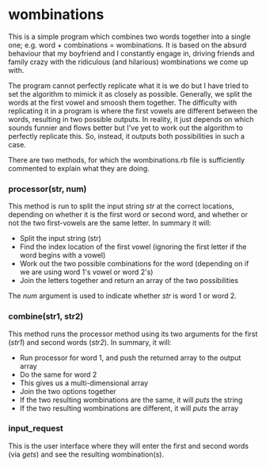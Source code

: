 # wombinations

This is a simple program which combines two words together into a single one; e.g. word + combinations = wombinations. It is based on the absurd behaviour that my boyfriend and I constantly engage in, driving friends and family crazy with the ridiculous (and hilarious) wombinations we come up with.

The program cannot perfectly replicate what it is we do but I have tried to set the algorithm to mimick it as closely as possible. Generally, we split the words at the first vowel and smoosh them together. The difficulty with replicating it in a program is where the first vowels are different between the words, resulting in two possible outputs. In reality, it just depends on which sounds funnier and flows better but I've yet to work out the algorithm to perfectly replicate this. So, instead, it outputs both possibilities in such a case.

There are two methods, for which the wombinations.rb file is sufficiently commented to explain what they are doing.

### processor(str, num)
This method is run to split the input string _str_ at the correct locations, depending on whether it is the first word or second word, and whether or not the two first-vowels are the same letter. In summary it will:
- Split the input string (str)
- Find the index location of the first vowel (ignoring the first letter if the word begins with a vowel)
- Work out the two possible combinations for the word (depending on if we are using word 1's vowel or word 2's)
- Join the letters together and return an array of the two possibilities

The _num_ argument is used to indicate whether _str_ is word 1 or word 2.

### combine(str1, str2)
This method runs the processor method using its two arguments for the first (_str1_) and second words (_str2_). In summary, it will:
- Run processor for word 1, and push the returned array to the output array
- Do the same for word 2
- This gives us a multi-dimensional array
- Join the two options together 
- If the two resulting wombinations are the same, it will _puts_ the string
- If the two resulting wombinations are different, it will _puts_ the array

### input_request
This is the user interface where they will enter the first and second words (via _gets_) and see the resulting wombination(s).
